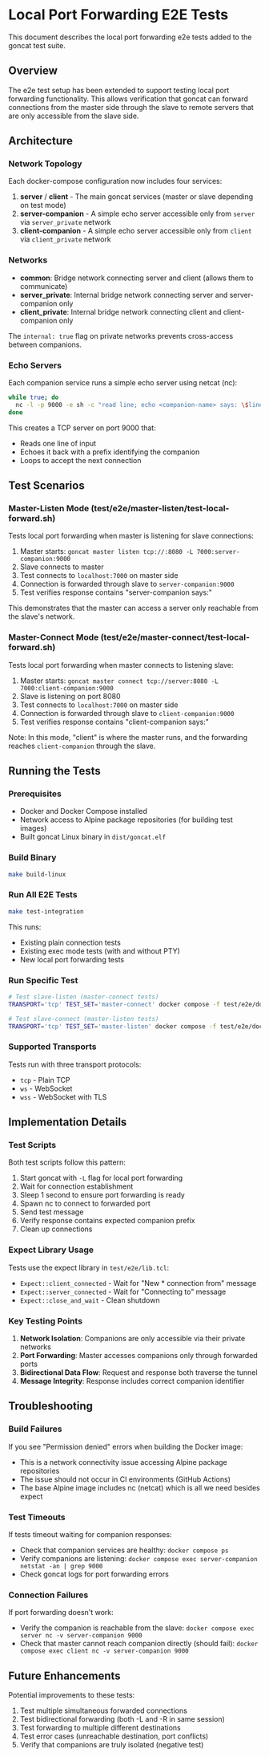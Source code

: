 # Local Port Forwarding E2E Tests

This document describes the local port forwarding e2e tests added to the goncat test suite.

## Overview

The e2e test setup has been extended to support testing local port forwarding functionality. This allows verification that goncat can forward connections from the master side through the slave to remote servers that are only accessible from the slave side.

## Architecture

### Network Topology

Each docker-compose configuration now includes four services:

1. **server** / **client** - The main goncat services (master or slave depending on test mode)
2. **server-companion** - A simple echo server accessible only from `server` via `server_private` network
3. **client-companion** - A simple echo server accessible only from `client` via `client_private` network

### Networks

- **common**: Bridge network connecting server and client (allows them to communicate)
- **server_private**: Internal bridge network connecting server and server-companion only
- **client_private**: Internal bridge network connecting client and client-companion only

The `internal: true` flag on private networks prevents cross-access between companions.

### Echo Servers

Each companion service runs a simple echo server using netcat (nc):

```bash
while true; do 
  nc -l -p 9000 -e sh -c "read line; echo <companion-name> says: \$line"
done
```

This creates a TCP server on port 9000 that:
- Reads one line of input
- Echoes it back with a prefix identifying the companion
- Loops to accept the next connection

## Test Scenarios

### Master-Listen Mode (test/e2e/master-listen/test-local-forward.sh)

Tests local port forwarding when master is listening for slave connections:

1. Master starts: `goncat master listen tcp://:8080 -L 7000:server-companion:9000`
2. Slave connects to master
3. Test connects to `localhost:7000` on master side
4. Connection is forwarded through slave to `server-companion:9000`
5. Test verifies response contains "server-companion says:"

This demonstrates that the master can access a server only reachable from the slave's network.

### Master-Connect Mode (test/e2e/master-connect/test-local-forward.sh)

Tests local port forwarding when master connects to listening slave:

1. Master starts: `goncat master connect tcp://server:8080 -L 7000:client-companion:9000`
2. Slave is listening on port 8080
3. Test connects to `localhost:7000` on master side
4. Connection is forwarded through slave to `client-companion:9000`
5. Test verifies response contains "client-companion says:"

Note: In this mode, "client" is where the master runs, and the forwarding reaches `client-companion` through the slave.

## Running the Tests

### Prerequisites

- Docker and Docker Compose installed
- Network access to Alpine package repositories (for building test images)
- Built goncat Linux binary in `dist/goncat.elf`

### Build Binary

```bash
make build-linux
```

### Run All E2E Tests

```bash
make test-integration
```

This runs:
- Existing plain connection tests
- Existing exec mode tests (with and without PTY)
- New local port forwarding tests

### Run Specific Test

```bash
# Test slave-listen (master-connect tests)
TRANSPORT='tcp' TEST_SET='master-connect' docker compose -f test/e2e/docker-compose.slave-listen.yml up --exit-code-from client

# Test slave-connect (master-listen tests)
TRANSPORT='tcp' TEST_SET='master-listen' docker compose -f test/e2e/docker-compose.slave-connect.yml up --exit-code-from server
```

### Supported Transports

Tests run with three transport protocols:
- `tcp` - Plain TCP
- `ws` - WebSocket
- `wss` - WebSocket with TLS

## Implementation Details

### Test Scripts

Both test scripts follow this pattern:

1. Start goncat with `-L` flag for local port forwarding
2. Wait for connection establishment
3. Sleep 1 second to ensure port forwarding is ready
4. Spawn nc to connect to forwarded port
5. Send test message
6. Verify response contains expected companion prefix
7. Clean up connections

### Expect Library Usage

Tests use the expect library in `test/e2e/lib.tcl`:
- `Expect::client_connected` - Wait for "New * connection from" message
- `Expect::server_connected` - Wait for "Connecting to" message
- `Expect::close_and_wait` - Clean shutdown

### Key Testing Points

1. **Network Isolation**: Companions are only accessible via their private networks
2. **Port Forwarding**: Master accesses companions only through forwarded ports
3. **Bidirectional Data Flow**: Request and response both traverse the tunnel
4. **Message Integrity**: Response includes correct companion identifier

## Troubleshooting

### Build Failures

If you see "Permission denied" errors when building the Docker image:
- This is a network connectivity issue accessing Alpine package repositories
- The issue should not occur in CI environments (GitHub Actions)
- The base Alpine image includes nc (netcat) which is all we need besides expect

### Test Timeouts

If tests timeout waiting for companion responses:
- Check that companion services are healthy: `docker compose ps`
- Verify companions are listening: `docker compose exec server-companion netstat -an | grep 9000`
- Check goncat logs for port forwarding errors

### Connection Failures

If port forwarding doesn't work:
- Verify the companion is reachable from the slave: `docker compose exec server nc -v server-companion 9000`
- Check that master cannot reach companion directly (should fail): `docker compose exec client nc -v server-companion 9000`

## Future Enhancements

Potential improvements to these tests:

1. Test multiple simultaneous forwarded connections
2. Test bidirectional forwarding (both -L and -R in same session)
3. Test forwarding to multiple different destinations
4. Test error cases (unreachable destination, port conflicts)
5. Verify that companions are truly isolated (negative test)
